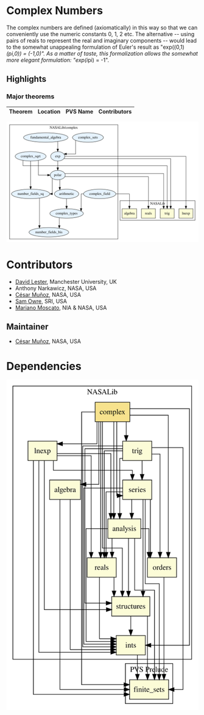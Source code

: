 # Complex Numbers

The complex numbers are defined (axiomatically) in this way so that we can conveniently use the numeric constants 0, 1, 2 etc.
The alternative -- using pairs of reals to represent the real and imaginary components -- would lead to the somewhat unappealing formulation of Euler's result as "exp((0,1)*(pi,0)) = (-1,0)".
As a matter of taste, this formalization allows the somewhat more elegant formulation: "exp(i*pi) = -1".

## Highlights

### Major theorems

| Theorem | Location | PVS Name | Contributors |
| --- | --- | --- | --- |


![dependency graph](./complex-zoomed.svg "Dependency Graph")

# Contributors
* [David Lester](http://apt.cs.man.ac.uk/people/dlester), Manchester University, UK
* Anthony Narkawicz, NASA, USA
* [César Muñoz](http://shemesh.larc.nasa.gov/people/cam), NASA, USA
* [Sam Owre](http://www.csl.sri.com/users/owre), SRI, USA
* [Mariano Moscato](https://www.nianet.org/directory/research-staff/mariano-moscato/), NIA & NASA, USA

## Maintainer
* [César Muñoz](http://shemesh.larc.nasa.gov/people/cam), NASA, USA

# Dependencies
![dependency graph](./complex.svg "Dependency Graph")
